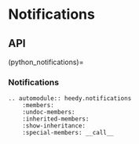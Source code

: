 # Notifications

## API

(python_notifications)=

### Notifications

```{eval-rst}
.. automodule:: heedy.notifications
    :members:
    :undoc-members:
    :inherited-members:
    :show-inheritance:
    :special-members: __call__
```
